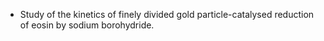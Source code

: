 - Study of the kinetics of finely divided gold particle-catalysed reduction of eosin by sodium borohydride.

